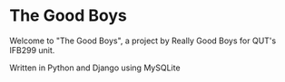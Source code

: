 # The Good Boys

Welcome to "The Good Boys", a project by Really Good Boys for QUT's IFB299 unit.

Written in Python and Django using MySQLite
